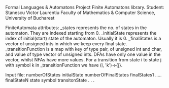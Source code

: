 Formal Languages & Automatons Project
Finite Automatons library.
Student: Stanescu Victor Laurentiu
Faculty of Mathematics & Computer Science, University of Bucharest

FiniteAutomata attributes:
_states represents the no. of states in the automaton. They are indexed starting from 0.
_initialState represents the index of initial(start) state of the automaton. Usually it is 0.
_finalStates is a vector of unsigned ints in which we keep every final state.
_transitionFunction is a map with key of type pair, of unsigned int and char, and value of type vector of unsigned ints.
DFAs have only one value in the vector, whilst NFAs have more values.
For a transition from state i to state j with symbol k in _transitionFunction we have (i, 'k')->{j}.

Input file:
numberOfStates initialState numberOfFinalStates
finalStates1 ..... finalStateN
state symbol transitonState
.
.
.